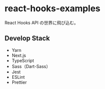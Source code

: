 # react-hooks-examples

React Hooks API の世界に飛び込む。

## Develop Stack

- Yarn
- Next.js
- TypeScript
- Sass（Dart-Sass）
- Jest
- ESLint
- Prettier

